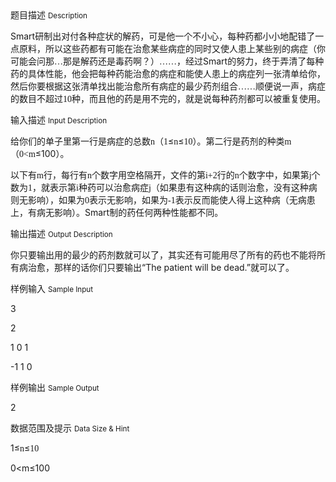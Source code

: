 <div class="panel panel-default">
<div class="area-title">
<span>
题目描述
<small>Description</small>
</span></div>
<div class="panel-body">

<p>Smart研制出对付各种症状的解药，可是他一个不小心，每种药都小小地配错了一点原料，所以这些药都有可能在治愈某些病症的同时又使人患上某些别的病症（你可能会问那<span style="font-family: Times New Roman;">…</span><span style="">那是解药还是毒药啊？）</span><span style="font-family: Times New Roman;">……</span>，经过Smart的努力，终于弄清了每种药的具体性能，他会把每种药能治愈的病症和能使人患上的病症列一张清单给你，然后你要根据这张清单找出能治愈所有病症的最少药剂组合<span style="font-family: Times New Roman;">……</span><span style="">顺便说一声，病症的数目不超过</span><span style="font-family: Times New Roman;">10</span><span style="">种，</span>而且他的药是用不完的，就是说每种药剂都可以被重复使用。</p>

</div>
</div>

<div class="panel panel-default">
<div class="area-title">
<span>
输入描述
<small>Input Description</small>
</span></div>
<div class="panel-body">
<p>给你们的单子里第一行是病症的总数<span style="font-family: Times New Roman;">n</span>（<span style="font-family: Times New Roman;">1</span><span style="">≤</span><span style="font-family: Times New Roman;">n</span><span style="">≤</span><span style="font-family: Times New Roman;">10</span><span style="">）。</span>第二行是药剂的种类<span style="font-family: Times New Roman;">m</span><span style="">（</span><span style="font-family: Times New Roman;">0&lt;m</span>≤100<span style="">）</span>。</p>
<p>以下有<span style="font-family: Times New Roman;">m</span><span style="">行，每行有</span><span style="font-family: Times New Roman;">n</span><span style="">个数字用空格隔开，文件的第</span><span style="font-family: Times New Roman;">i+2</span><span style="">行的</span><span style="font-family: Times New Roman;">n</span><span style="">个数字中，如果第</span><span style="font-family: Times New Roman;">j</span><span style="">个数为</span><span style="font-family: Times New Roman;">1</span><span style="">，就表示第</span><span style="font-family: Times New Roman;">i</span><span style="">种药可以治愈病症</span><span style="font-family: Times New Roman;">j</span><span style="">（如果患有这种病的话则治愈，没有这种病则无影响），如果为</span><span style="font-family: Times New Roman;">0</span><span style="">表示无影响，如果为</span><span style="font-family: Times New Roman;">-1</span><span style="">表示反而能使人得上这种病（无病患上，有病无影响）。</span>Smart制的药任何两种性能都不同。</p>

</div>
</div>
<div  class="panel panel-default">
<div class="area-title">
<span>
输出描述
<small>Output Description</small>
</span></div>
<div class="panel-body">

<p class="p0">你只要输出用的最少的药剂数就可以了，其实还有可能用尽了所有的药也不能将所有病治愈，那样的话你们只要输出&ldquo;The&nbsp;patient&nbsp;will&nbsp;be&nbsp;dead.&rdquo;<span style="font-family: 宋体;">就可以了。</span></p>

</div>
</div>


<div class="panel panel-default">
<div class="area-title">
<span>
样例输入
<small>Sample Input</small>
</span></div>
<div class="panel-body">
<p>3</p>
<p>2</p>
<p>1 0 1</p>
<p>-1 1 0</p>

</div>
</div>

<div class="panel panel-default">
<div class="area-title">
<span>
样例输出
<small>Sample Output</small>
</span></div>
<div class="panel-body">
<p>2</p>

</div>
</div>

<div class="panel panel-default">
<div class="area-title">
<span>
数据范围及提示
<small>Data Size & Hint</small>
</span></div>
<div class="panel-body">
<p>1<span style="">≤</span><span style="font-family: Times New Roman;">n</span><span style="">≤</span><span style="font-family: Times New Roman;">10</span></p>
<p>0&lt;m≤100</p>
<p> </p>
</div>
</div>